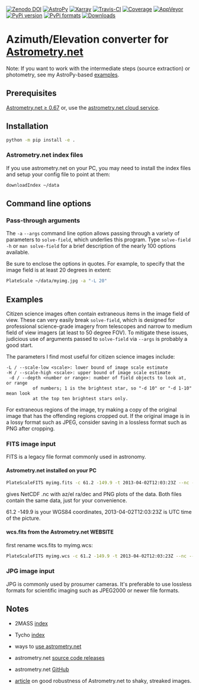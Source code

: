[![Zenodo DOI](https://zenodo.org/badge/19366614.svg)](https://zenodo.org/badge/latestdoi/19366614)
[![AstroPy](http://img.shields.io/badge/powered%20by-AstroPy-orange.svg?style=flat)](http://www.astropy.org/)
[![Xarray](https://img.shields.io/badge/powered%20by-xarray-orange.svg?style=flat)](http://xarray.pydata.org/en/stable/why-xarray.html)
[![Travis-CI](https://travis-ci.org/scivision/astrometry_azel.svg?branch=master)](https://travis-ci.org/scivision/astrometry_azel)
[![Coverage](https://coveralls.io/repos/github/scivision/astrometry_azel/badge.svg?branch=master)](https://coveralls.io/github/scivision/astrometry_azel?branch=master)
[![AppVeyor](https://ci.appveyor.com/api/projects/status/0hfbtk1om99mfy0o?svg=true)](https://ci.appveyor.com/project/scivision/astrometry-azel)
[![PyPi version](https://img.shields.io/pypi/pyversions/astrometry-azel.svg)](https://pypi.python.org/pypi/astrometry-azel)
[![PyPi formats](https://img.shields.io/pypi/format/astrometry-azel.svg)](https://pypi.python.org/pypi/astrometry-azel)
[![Downloads](http://pepy.tech/badge/astrometry-azel)](http://pepy.tech/project/astrometry-azel)

# Azimuth/Elevation converter for [Astrometry.net](https://github.com/dstndstn/astrometry.net)

Note: If you want to work with the intermediate steps (source extraction) or photometry, see my AstroPy-based 
[examples](https://github.com/scivision/starscale).

## Prerequisites

[Astrometry.net &ge; 0.67](https://scivision.co/setting-up-astrometry-net-program/)
or, use the 
[astrometry.net cloud service](http://nova.astrometry.net/upload).

## Installation
```sh
python -m pip install -e .
```

### Astrometry.net index files

If you use astrometry.net on your PC, you may need to install the index
files and setup your config file to point at them:
```sh
downloadIndex ~/data
```

## Command line options

### Pass-through arguments

The `-a` `--args` command line option allows passing through a variety of parameters to `solve-field`, which underlies this program.
Type `solve-field -h` or `man solve-field` for a brief description of the nearly 100 options available.

Be sure to enclose the options in quotes. 
For example, to specify that the image field is at least 20 degrees in extent:
```sh
PlateScale ~/data/myimg.jpg -a "-L 20"
```
 

## Examples

Citizen science images often contain extraneous items in the image field of view.
These can very easily break `solve-field`, which is designed for professional science-grade imagery from telescopes and narrow to medium field of view imagers (at least to 50 degree FOV).
To mitigate these issues, judicious use of arguments passed to `solve-field` via `--args` is probably a good start.

The parameters I find most useful for citizen science images include:
```
-L / --scale-low <scale>: lower bound of image scale estimate
-H / --scale-high <scale>: upper bound of image scale estimate
 -d / --depth <number or range>: number of field objects to look at, or range
          of numbers; 1 is the brightest star, so "-d 10" or "-d 1-10" mean look
          at the top ten brightest stars only.
```

For extraneous regions of the image, try making a copy of the original image that has the offending regions cropped out. 
If the original image is in a lossy format such as JPEG, consider saving in a lossless format such as PNG after cropping.

### FITS image input
FITS is a legacy file format commonly used in astronomy.

#### Astrometry.net installed on your PC
```sh
PlateScaleFITS myimg.fits -c 61.2 -149.9 -t 2013-04-02T12:03:23Z --nc --png
```
gives NetCDF .nc with az/el ra/dec and PNG plots of the data. 
Both files contain the same data, just for your convenience.

61.2 -149.9 is your WGS84 coordinates, 2013-04-02T12:03:23Z is UTC time of the picture.

#### wcs.fits from the Astrometry.net WEBSITE

first rename wcs.fits to myimg.wcs:
```sh
PlateScaleFITS myimg.wcs -c 61.2 -149.9 -t 2013-04-02T12:03:23Z --nc --png
```

### JPG image input
JPG is commonly used by prosumer cameras.
It's preferable to use lossless formats for scientific imaging such as JPEG2000 or newer file formats.


## Notes

* 2MASS [index](http://broiler.astrometry.net/~dstn/4200/)
* Tycho [index](http://broiler.astrometry.net/~dstn/4100/)

* ways to [use astrometry.net](http://astrometry.net/use.html)
* astrometry.net [source code releases](http://astrometry.net/downloads/)
* astrometry.net [GitHub](https://github.com/dstndstn/astrometry.net)

* [article](https://www.dsi.uni-stuttgart.de/institut/mitarbeiter/schindler/Schindler_et_al._2016.pdf) on good robustness of Astrometry.net to shaky, streaked images.
